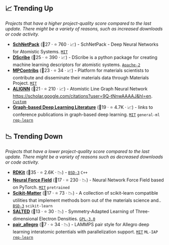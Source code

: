 ## 📈 Trending Up

_Projects that have a higher project-quality score compared to the last update. There might be a variety of reasons, such as increased downloads or code activity._

- <b><a href="https://github.com/atomistic-machine-learning/schnetpack">SchNetPack</a></b> (🥇27 ·  ⭐ 760 · 📈) - SchNetPack - Deep Neural Networks for Atomistic Systems. <code><a href="http://bit.ly/34MBwT8">MIT</a></code>
- <b><a href="https://github.com/SINGROUP/dscribe">DScribe</a></b> (🥇25 ·  ⭐ 390 · 📈) - DScribe is a python package for creating machine learning descriptors for atomistic systems. <code><a href="http://bit.ly/3nYMfla">Apache-2</a></code>
- <b><a href="https://github.com/materialsproject/MPContribs">MPContribs</a></b> (🥇23 ·  ⭐ 34 · 📈) - Platform for materials scientists to contribute and disseminate their materials data through Materials Project. <code><a href="http://bit.ly/34MBwT8">MIT</a></code>
- <b><a href="https://github.com/usnistgov/alignn">ALIGNN</a></b> (🥈21 ·  ⭐ 210 · 📈) - Atomistic Line Graph Neural Network https://scholar.google.com/citations?user=9Q-tNnwAAAAJ&hl=en. <code><a href="https://github.com/usnistgov/alignn/blob/main/LICENSE.rst">Custom</a></code>
- <b><a href="https://github.com/naganandy/graph-based-deep-learning-literature">Graph-based Deep Learning Literature</a></b> (🥇19 ·  ⭐ 4.7K · 📈) - links to conference publications in graph-based deep learning. <code><a href="http://bit.ly/34MBwT8">MIT</a></code> <code>general-ml</code> <a href="https://en.wikipedia.org/wiki/Feature_learning"><code>rep-learn</code></a>

## 📉 Trending Down

_Projects that have a lower project-quality score compared to the last update. There might be a variety of reasons such as decreased downloads or code activity._

- <b><a href="https://github.com/rdkit/rdkit">RDKit</a></b> (🥇35 ·  ⭐ 2.6K · 📉) -  <code><a href="http://bit.ly/3aKzpTv">BSD-3</a></code> <code>C++</code>
- <b><a href="https://github.com/learningmatter-mit/NeuralForceField">Neural Force Field</a></b> (🥈17 ·  ⭐ 230 · 📉) - Neural Network Force Field based on PyTorch. <code><a href="http://bit.ly/34MBwT8">MIT</a></code> <code>pretrained</code>
- <b><a href="https://github.com/scikit-learn-contrib/scikit-matter">Scikit-Matter</a></b> (🥈17 ·  ⭐ 73 · 📉) - A collection of scikit-learn compatible utilities that implement methods born out of the materials science and.. <code><a href="http://bit.ly/3aKzpTv">BSD-3</a></code> <code>scikit-learn</code>
- <b><a href="https://github.com/andreagrisafi/SALTED">SALTED</a></b> (🥇13 ·  ⭐ 30 · 📉) - Symmetry-Adapted Learning of Three-dimensional Electron Densities. <code><a href="http://bit.ly/2M0xdwT">GPL-3.0</a></code>
- <b><a href="https://github.com/mir-group/pair_allegro">pair_allegro</a></b> (🥉7 ·  ⭐ 34 · 📉) - LAMMPS pair style for Allegro deep learning interatomic potentials with parallelization support. <code><a href="http://bit.ly/34MBwT8">MIT</a></code> <code>ML-IAP</code> <a href="https://en.wikipedia.org/wiki/Feature_learning"><code>rep-learn</code></a>

